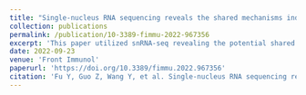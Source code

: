 ```yaml
---
title: "Single-nucleus RNA sequencing reveals the shared mechanisms inducing cognitive impairment between COVID-19 and Alzheimer’s disease"
collection: publications
permalink: /publication/10-3389-fimmu-2022-967356
excerpt: 'This paper utilized snRNA-seq revealing the potential shared neural change in the COVID-19 and AD patients'
date: 2022-09-23
venue: 'Front Immunol'
paperurl: 'https://doi.org/10.3389/fimmu.2022.967356'
citation: 'Fu Y, Guo Z, Wang Y, et al. Single-nucleus RNA sequencing reveals the shared mechanisms inducing cognitive impairment between COVID-19 and Alzheimer's disease. Front Immunol. 2022;13:967356.'
---
```

